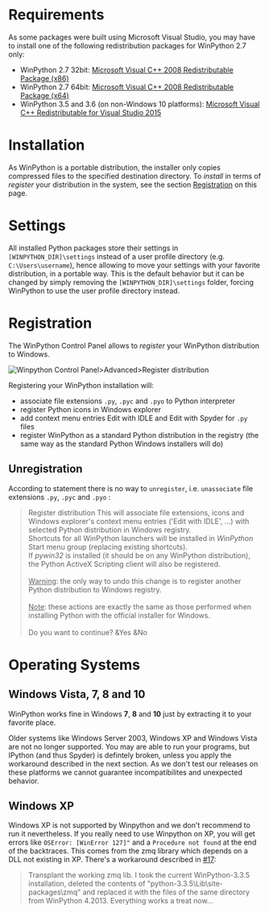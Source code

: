 # Requirements

As some packages were built using Microsoft Visual Studio, you may have to install one of the following redistribution packages for WinPython 2.7 only:

- WinPython 2.7 32bit: [Microsoft Visual C++ 2008 Redistributable Package (x86)](http://www.microsoft.com/en-us/download/details.aspx?id=29)
- WinPython 2.7 64bit: [Microsoft Visual C++ 2008 Redistributable Package (x64)](http://www.microsoft.com/en-us/download/details.aspx?id=15336)
- WinPython 3.5 and 3.6 (on non-Windows 10 platforms): [Microsoft Visual C++ Redistributable for Visual Studio 2015](https://www.microsoft.com/en-us/download/details.aspx?id=49984)

# Installation

As WinPython is a portable distribution, the installer only copies compressed files to the specified destination directory. To *install* in terms of *register* your distribution in the system, see the section [Registration](#Registration) on this page.

# Settings

All installed Python packages store their settings in `[WINPYTHON_DIR]\settings` instead of a user profile directory (e.g. `C:\Users\username`), hence allowing to move your settings with your favorite distribution, in a portable way. This is the default behavior but it can be changed by simply removing the `[WINPYTHON_DIR]\settings` folder, forcing WinPython to use the user profile directory instead. 

# Registration

The WinPython Control Panel allows to *register* your WinPython distribution to Windows.

![Winpython Control Panel>Advanced>Register distribution](https://winpython.github.io/images/wpcp_register_2741.png)

Registering your WinPython installation will:

 - associate file extensions `.py`, `.pyc` and `.pyo` to Python interpreter
 - register Python icons in Windows explorer
 - add context menu entries Edit with IDLE and Edit with Spyder for `.py` files
 - register WinPython as a standard Python distribution in the registry (the same way as the standard Python Windows installers will do)

## Unregistration

According to statement there is no way to `unregister`, i.e. `unassociate` file extensions `.py`, `.pyc` and `.pyo` :

 > Register distribution
 > This will associate file extensions, icons and Windows explorer's context menu entries ('Edit with IDLE', ...) with selected Python distribution in Windows registry. <br>Shortcuts for all WinPython launchers will be installed in <i>WinPython</i> Start menu group (replacing existing shortcuts).<br>If <i>pywin32</i> is installed (it should be on any WinPython distribution), the Python ActiveX Scripting client will also be registered.<br><br><u>Warning</u>: the only way to undo this change is to register another Python distribution to Windows registry.<br><br><u>Note</u>: these actions are exactly the same as those performed when installing Python with the official installer for Windows.<br><br>Do you want to continue?
 > &Yes   &No   



# Operating Systems

## Windows Vista, 7, 8 and 10

WinPython works fine in Windows **7**, **8** and **10** just by extracting it to your favorite place.

Older systems like Windows Server 2003, Windows XP and Windows Vista are not no longer supported. You may are able to run your programs, but IPython (and thus Spyder) is defintely broken, unless you apply the workaround described in the next section. As we don't test our releases on these platforms we cannot guarantee incompatibilites and unexpected behavior.

## Windows XP

Windows XP is not supported by Winpython and we don't recommend to run it nevertheless. If you really need to use Winpython on XP, you will get errors like `OSError: [WinError 127]"` and a `Procedure not found` at the end of the backtraces. This comes from the zmq library which depends on a DLL not existing in XP. There's a workaround described in [#17](https://github.com/winpython/winpython/issues/17):

> Transplant the working zmq lib. I took the current WinPython-3.3.5 installation, deleted the contents of "python-3.3.5\Lib\site-packages\zmq" and replaced it with the files of the same directory from WinPython 4.2013. Everything works a treat now...